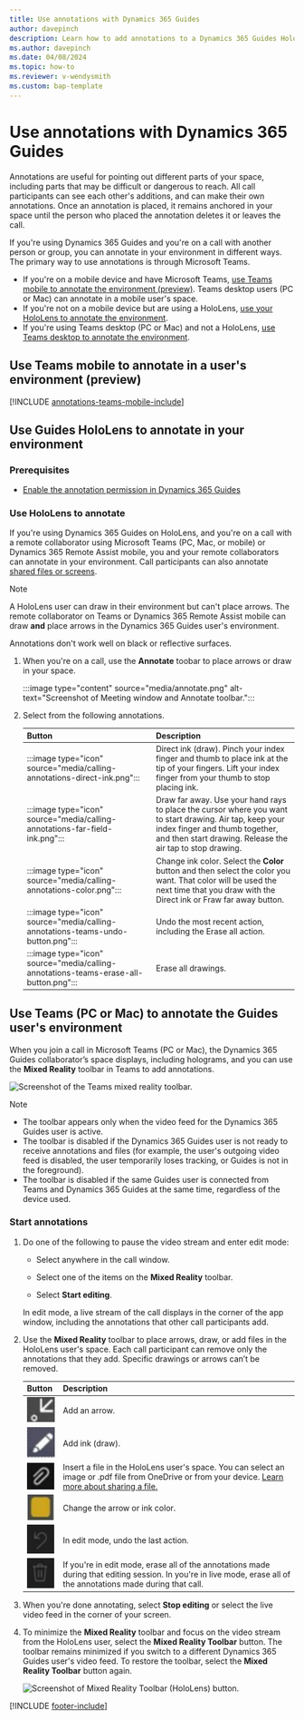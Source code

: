```yaml
---
title: Use annotations with Dynamics 365 Guides
author: davepinch
description: Learn how to add annotations to a Dynamics 365 Guides HoloLens user's screen
ms.author: davepinch
ms.date: 04/08/2024
ms.topic: how-to
ms.reviewer: v-wendysmith
ms.custom: bap-template
---
```


# Use annotations with Dynamics 365 Guides

Annotations are useful for pointing out different parts of your space, including parts that may be difficult or dangerous to reach. All call participants can see each other's additions, and can make their own annotations. Once an annotation is placed, it remains anchored in your space until the person who placed the annotation deletes it or leaves the call.

If you're using Dynamics 365 Guides and you're on a call with another person or group, you can annotate in your environment in different ways. The primary way to use annotations is through Microsoft Teams.

- If you're on a mobile device and have Microsoft Teams, [use Teams mobile to annotate the environment (preview)](#use-teams-mobile-to-annotate-in-a-users-environment-preview). Teams desktop users (PC or Mac) can annotate in a mobile user's space.
- If you're not on a mobile device but are using a HoloLens, [use your HoloLens to annotate the environment](#use-guides-hololens-to-annotate-in-your-environment).
- If you're using Teams desktop (PC or Mac) and not a HoloLens, [use Teams desktop to annotate the environment](#use-teams-pc-or-mac-to-annotate-the-guides-users-environment).

## Use Teams mobile to annotate in a user's environment (preview)

[!INCLUDE [annotations-teams-mobile-include](../includes/annotations-teams-mobile.md)]

<!--- This topic in RA and Field Serive. Field Service topic is annotations-teams-mobile.md --->

## Use Guides HoloLens to annotate in your environment

### Prerequisites

- [Enable the annotation permission in Dynamics 365 Guides](hololens-permissions.md)

### Use HoloLens to annotate

If you're using Dynamics 365 Guides on HoloLens, and you're on a call with a remote collaborator using Microsoft Teams (PC, Mac, or mobile) or Dynamics 365 Remote Assist mobile, you and your remote collaborators can annotate in your environment. Call participants can also annotate [shared files or screens](calling-screen-sharing.md).

> [!NOTE]
> A HoloLens user can draw in their environment but can't place arrows. The remote collaborator on Teams or Dynamics 365 Remote Assist mobile can draw **and** place arrows in the Dynamics 365 Guides user's environment.
>
> Annotations don't work well on black or reflective surfaces.

1. When you're on a call, use the **Annotate** toobar to place arrows or draw in your space.

   :::image type="content" source="media/annotate.png" alt-text="Screenshot of Meeting window and Annotate toolbar.":::

1. Select from the following annotations.

   |Button|Description|
   |---------|----------------------------------------------------|
   |:::image type="icon" source="media/calling-annotations-direct-ink.png":::| Direct ink (draw). Pinch your index finger and thumb to place ink at the tip of your fingers. Lift your index finger from your thumb to stop placing ink.|
   |:::image type="icon" source="media/calling-annotations-far-field-ink.png":::|Draw far away. Use your hand rays to place the cursor where you want to start drawing. Air tap, keep your index finger and thumb together, and then start drawing. Release the air tap to stop drawing.|
   |:::image type="icon" source="media/calling-annotations-color.png":::|Change ink color. Select the **Color** button and then select the color you want. That color will be used the next time that you draw with the Direct ink or Fraw far away button.|
   |:::image type="icon" source="media/calling-annotations-teams-undo-button.png":::|Undo the most recent action, including the Erase all action.|
   |:::image type="icon" source="media/calling-annotations-teams-erase-all-button.png":::|Erase all drawings.|

## Use Teams (PC or Mac) to annotate the Guides user's environment

When you join a call in Microsoft Teams (PC or Mac), the Dynamics 365 Guides collaborator’s space displays, including holograms, and you can use the **Mixed Reality** toolbar in Teams to add annotations.

![Screenshot of the Teams mixed reality toolbar.](media/calling-annotations-teams-desktop-mr-toolbar.JPG)

> [!NOTE]
> - The toolbar appears only when the video feed for the Dynamics 365 Guides user is active.
> - The toolbar is disabled if the Dynamics 365 Guides user is not ready to receive annotations and files (for example, the user's outgoing video feed is disabled, the user temporarily loses tracking, or Guides is not in the foreground).
> - The toolbar is disabled if the same Guides user is connected from Teams and Dynamics 365 Guides at the same time, regardless of the device used.

### Start annotations

1. Do one of the following to pause the video stream and enter edit mode:

   - Select anywhere in the call window.

   - Select one of the items on the **Mixed Reality** toolbar.

   - Select **Start editing**.

   In edit mode, a live stream of the call displays in the corner of the app window, including the annotations that other call participants add.

1. Use the **Mixed Reality** toolbar to place arrows, draw, or add files in the HoloLens user's space. Each call participant can remove only the annotations that they add. Specific drawings or arrows can’t be removed.

   |Button|Description|
   |---------|----------------------------------------------------|
   |![Graphic showing the Arrow button.](media/calling-annotations-teams-desktop-arrow-button.JPG)|Add an arrow.|
   |![Graphic showing the Ink button.](media/calling-annotations-teams-desktop-ink-button.JPG)|Add ink (draw).|
   |![Graphic showing the Insert file button.](media/calling-annotations-teams-desktop-insert-file-button.JPG)|Insert a file in the HoloLens user's space. You can select an image or .pdf file from OneDrive or from your device. [Learn more about sharing a file.](calling-chat-file-sharing.md)|
   |![Graphic showing the Color button.](media/calling-annotations-teams-desktop-color-button.JPG)|Change the arrow or ink color.|
   |![Graphic showing the Undo button.](media/calling-annotations-teams-desktop-undo-button.JPG)|In edit mode, undo the last action.|
   |![Graphic showing the Erase button, which looks like a trashcan.](media/calling-annotations-teams-desktop-erase-all-button.JPG)|If you're in edit mode, erase all of the annotations made during that editing session. In you're in live mode, erase all of the annotations made during that call.

1. When you're done annotating, select **Stop editing** or select the live video feed in the corner of your screen.

1. To minimize the **Mixed Reality** toolbar and focus on the video stream from the HoloLens user, select the **Mixed Reality Toolbar** button. The toolbar remains minimized if you switch to a different Dynamics 365 Guides user's video feed. To restore the toolbar, select the **Mixed Reality Toolbar** button again.

   ![Screenshot of Mixed Reality Toolbar (HoloLens) button.](media/calling-annotations-teams-desktop-minimize-toolbar.JPG)

[!INCLUDE [footer-include](../includes/footer-banner.md)]
